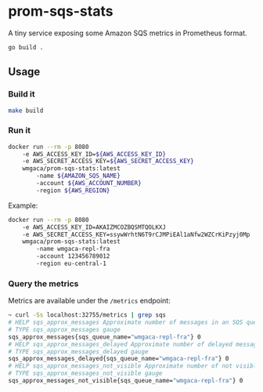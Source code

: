 # prom-sqs-stats
A tiny service exposing some Amazon SQS metrics in Prometheus format.

```bash
go build .
```

## Usage

### Build it

```bash
make build
```

### Run it
```bash
docker run --rm -p 8080
    -e AWS_ACCESS_KEY_ID=${AWS_ACCESS_KEY_ID}
    -e AWS_SECRET_ACCESS_KEY=${AWS_SECRET_ACCESS_KEY}
    wmgaca/prom-sqs-stats:latest
        -name ${AMAZON_SQS_NAME}
        -account ${AWS_ACCOUNT_NUMBER}
        -region ${AWS_REGION}
```

Example:

```bash
docker run --rm -p 8080
    -e AWS_ACCESS_KEY_ID=AKAIZMCOZBQSMTQOLKXJ
    -e AWS_SECRET_ACCESS_KEY=ssywWrhtN6T9rCJMPiEAl1aNfw2WZCrKiPzyj0Mp
    wmgaca/prom-sqs-stats:latest
        -name wmgaca-repl-fra
        -account 123456789012
        -region eu-central-1
```

### Query the metrics
Metrics are available under the `/metrics` endpoint:

```bash
~ curl -Ss localhost:32755/metrics | grep sqs
# HELP sqs_approx_messages Approximate number of messages in an SQS queue.
# TYPE sqs_approx_messages gauge
sqs_approx_messages{sqs_queue_name="wmgaca-repl-fra"} 0
# HELP sqs_approx_messages_delayed Approximate number of delayed messages in an SQS queue.
# TYPE sqs_approx_messages_delayed gauge
sqs_approx_messages_delayed{sqs_queue_name="wmgaca-repl-fra"} 0
# HELP sqs_approx_messages_not_visible Approximate number of not visible messages in an SQS queue.
# TYPE sqs_approx_messages_not_visible gauge
sqs_approx_messages_not_visible{sqs_queue_name="wmgaca-repl-fra"} 0
```
